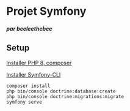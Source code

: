 # Projet Symfony
#### _par beeleethebee_

## Setup

[Installer PHP 8, composer](https://symfony.com/doc/current/setup.html#technical-requirements)

[Installer Symfony-CLI](https://symfony.com/download)

```shell
composer install
php bin/console doctrine:database:create
php bin/console doctrine:migrations:migrate 
symfony serve
```
